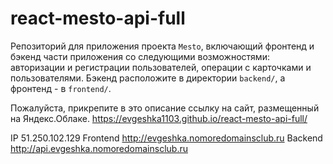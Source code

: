 # react-mesto-api-full
Репозиторий для приложения проекта `Mesto`, включающий фронтенд и бэкенд части приложения со следующими возможностями: авторизации и регистрации пользователей, операции с карточками и пользователями. Бэкенд расположите в директории `backend/`, а фронтенд - в `frontend/`. 
  
Пожалуйста, прикрепите в это описание ссылку на сайт, размещенный на Яндекс.Облаке.
https://evgeshka1103.github.io/react-mesto-api-full/

IP  51.250.102.129
Frontend  http://evgeshka.nomoredomainsclub.ru
Backend  http://api.evgeshka.nomoredomainsclub.ru
